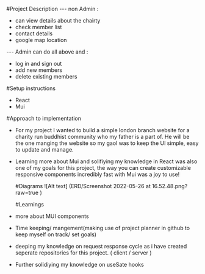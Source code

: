 #Project Description
--- non Admin :

- can view details about the chairty
- check member list
- contact details
- google map location

--- Admin can do all above and :

- log in and sign out
- add new members
- delete existing members

#Setup instructions

- React
- Mui

#Approach to implementation

- For my project I wanted to build a simple london branch website for a charity run buddhist community who my father is a part of.
  He will be the one manging the website so my gaol was to keep the UI simple, easy to update and manage.

- Learning more about Mui and solifiying my knowledge in React was also one of my goals for this project,
  the way you can create customizable responsive components incredibly fast with Mui was a joy to use!

  #Diagrams
  ![Alt text] (ERD/Screenshot 2022-05-26 at 16.52.48.png?raw=true )

  #Learnings

- more about MUI components
- Time keeping/ mangement(making use of project planner in github to keep myself on track/ set goals)
- deeping my knowledge on request response cycle as i have created seperate repositories for this project. ( client / server )
- Further solidiying my knowledge on useSate hooks
